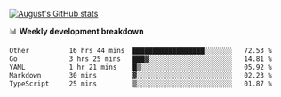 
[![August's GitHub stats](https://github-readme-stats.vercel.app/api?username=zou-weidong&show_icons=true&theme=radical)](https://github.com/zou-weidong)


📊 **Weekly development breakdown**
<!--START_SECTION:waka-->

```txt
Other          16 hrs 44 mins  ██████████████████░░░░░░░   72.53 %
Go             3 hrs 25 mins   ███▓░░░░░░░░░░░░░░░░░░░░░   14.81 %
YAML           1 hr 21 mins    █▒░░░░░░░░░░░░░░░░░░░░░░░   05.92 %
Markdown       30 mins         ▓░░░░░░░░░░░░░░░░░░░░░░░░   02.23 %
TypeScript     25 mins         ▒░░░░░░░░░░░░░░░░░░░░░░░░   01.87 %
```

<!--END_SECTION:waka-->
